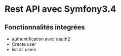 Rest API avec Symfony3.4
========================
Fonctionnalités integrées
---------------------
- authentification avec oauth2 
- Create user
- list all users
